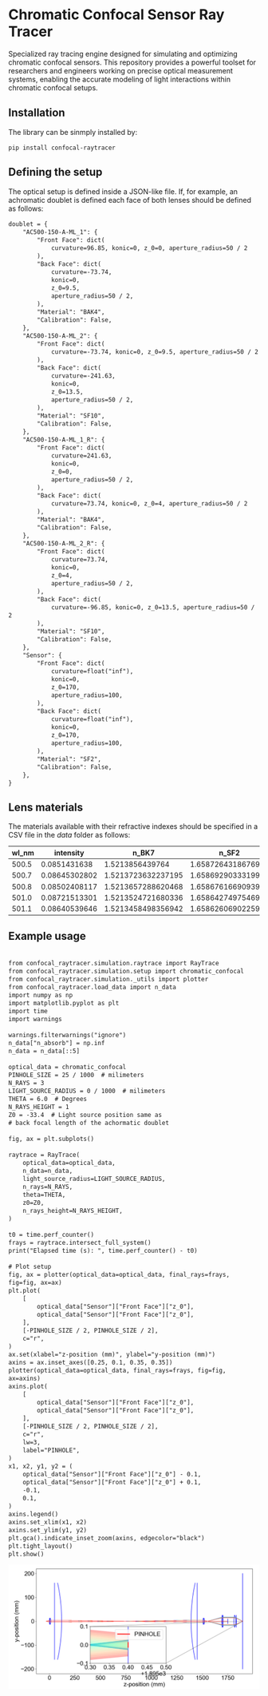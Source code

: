 # Chromatic Confocal Sensor Ray Tracer

Specialized ray tracing engine designed for simulating and optimizing chromatic confocal sensors. This repository provides a powerful toolset for researchers and engineers working on precise optical measurement systems, enabling the accurate modeling of light interactions within chromatic confocal setups.

## Installation

The library can be sinmply installed by:

```
pip install confocal-raytracer
```

## Defining the setup

The optical setup is defined inside a JSON-like file. If, for example, an achromatic doublet is defined each face of both lenses should be defined as follows:

```
doublet = {
    "AC500-150-A-ML_1": {
        "Front Face": dict(
            curvature=96.85, konic=0, z_0=0, aperture_radius=50 / 2
        ),
        "Back Face": dict(
            curvature=-73.74,
            konic=0,
            z_0=9.5,
            aperture_radius=50 / 2,
        ),
        "Material": "BAK4",
        "Calibration": False,
    },
    "AC500-150-A-ML_2": {
        "Front Face": dict(
            curvature=-73.74, konic=0, z_0=9.5, aperture_radius=50 / 2
        ),
        "Back Face": dict(
            curvature=-241.63,
            konic=0,
            z_0=13.5,
            aperture_radius=50 / 2,
        ),
        "Material": "SF10",
        "Calibration": False,
    },
    "AC500-150-A-ML_1_R": {
        "Front Face": dict(
            curvature=241.63,
            konic=0,
            z_0=0,
            aperture_radius=50 / 2,
        ),
        "Back Face": dict(
            curvature=73.74, konic=0, z_0=4, aperture_radius=50 / 2
        ),
        "Material": "BAK4",
        "Calibration": False,
    },
    "AC500-150-A-ML_2_R": {
        "Front Face": dict(
            curvature=73.74,
            konic=0,
            z_0=4,
            aperture_radius=50 / 2,
        ),
        "Back Face": dict(
            curvature=-96.85, konic=0, z_0=13.5, aperture_radius=50 / 2
        ),
        "Material": "SF10",
        "Calibration": False,
    },
    "Sensor": {
        "Front Face": dict(
            curvature=float("inf"),
            konic=0,
            z_0=170,
            aperture_radius=100,
        ),
        "Back Face": dict(
            curvature=float("inf"),
            konic=0,
            z_0=170,
            aperture_radius=100,
        ),
        "Material": "SF2",
        "Calibration": False,
    },
}
```

## Lens materials

The materials available with their refractive indexes should be specified in a CSV file in the *data* folder as follows:

|wl_nm|intensity                    |n_BK7 |n_SF2                                        |n_SF5             |n_BAF10           |n_SF10            |n_BAK4            |n_SF57            |
|-----|-----------------------------|------|---------------------------------------------|------------------|------------------|------------------|------------------|------------------|
|500.5|0.0851431638                 |1.5213856439764|1.6587264318676913                           |1.6847781738090497|1.67825           |1.74315           |1.57468           |1.86746           |
|500.7|0.08645302802                |1.5213723632237195|1.6586929033319964                           |1.6847437966326086|1.6782202524647911|1.7430968741556505|1.574659846238762 |1.8673847333525386|
|500.8|0.08502408117                |1.5213657288620468|1.658676166909398                            |1.684726608044388 |1.6782055071330022|1.7430704823647605|1.5746498284981434|1.8673473595993073|
|501.0|0.08721513301                |1.5213524721680336|1.6586427497546976                           |1.6846922308679468|1.6781762683497092|1.7430180354906653|1.5746299095672376|1.86727312240276  |
|501.1|0.08640539646                |1.5213458498356942|1.658626069022597                            |1.684675042279726 |1.6781617729016662|1.7429919781855066|1.5746200076850838|1.867236255427011 |

## Example usage

```

from confocal_raytracer.simulation.raytrace import RayTrace
from confocal_raytracer.simulation.setup import chromatic_confocal
from confocal_raytracer.simulation._utils import plotter
from confocal_raytracer.load_data import n_data
import numpy as np
import matplotlib.pyplot as plt
import time
import warnings

warnings.filterwarnings("ignore")
n_data["n_absorb"] = np.inf
n_data = n_data[::5]

optical_data = chromatic_confocal
PINHOLE_SIZE = 25 / 1000  # milimeters
N_RAYS = 3
LIGHT_SOURCE_RADIUS = 0 / 1000  # milimeters
THETA = 6.0  # Degrees
N_RAYS_HEIGHT = 1
Z0 = -33.4  # Light source position same as
# back focal length of the achormatic doublet

fig, ax = plt.subplots()

raytrace = RayTrace(
    optical_data=optical_data,
    n_data=n_data,
    light_source_radius=LIGHT_SOURCE_RADIUS,
    n_rays=N_RAYS,
    theta=THETA,
    z0=Z0,
    n_rays_height=N_RAYS_HEIGHT,
)

t0 = time.perf_counter()
frays = raytrace.intersect_full_system()
print("Elapsed time (s): ", time.perf_counter() - t0)

# Plot setup
fig, ax = plotter(optical_data=optical_data, final_rays=frays, fig=fig, ax=ax)
plt.plot(
    [
        optical_data["Sensor"]["Front Face"]["z_0"],
        optical_data["Sensor"]["Front Face"]["z_0"],
    ],
    [-PINHOLE_SIZE / 2, PINHOLE_SIZE / 2],
    c="r",
)
ax.set(xlabel="z-position (mm)", ylabel="y-position (mm)")
axins = ax.inset_axes([0.25, 0.1, 0.35, 0.35])
plotter(optical_data=optical_data, final_rays=frays, fig=fig, ax=axins)
axins.plot(
    [
        optical_data["Sensor"]["Front Face"]["z_0"],
        optical_data["Sensor"]["Front Face"]["z_0"],
    ],
    [-PINHOLE_SIZE / 2, PINHOLE_SIZE / 2],
    c="r",
    lw=3,
    label="PINHOLE",
)
x1, x2, y1, y2 = (
    optical_data["Sensor"]["Front Face"]["z_0"] - 0.1,
    optical_data["Sensor"]["Front Face"]["z_0"] + 0.1,
    -0.1,
    0.1,
)
axins.legend()
axins.set_xlim(x1, x2)
axins.set_ylim(y1, y2)
plt.gca().indicate_inset_zoom(axins, edgecolor="black")
plt.tight_layout()
plt.show()

```

![](https://github.com/brakisto/confocal-raytracer/raw/main/confocal_raytracer/figures/image.png)
